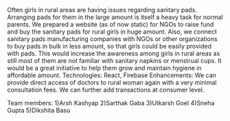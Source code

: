 Often girls in rural areas are having issues regarding sanitary pads. Arranging pads for them in the large amount is itself a heavy task for normal parents. We prepared a website (as of now static) for NGOs to raise fund and buy the sanitary pads for rural girls in huge amount. Also, we connect sanitary pads manufacturing companies with NGOs or other organizations to buy pads in bulk in less amount, so that girls could be easily provided with pads. This would increase the awareness among girls in rural areas as still most of them are not familiar with sanitary napkins or menstrual cups. It would be a great initiative to help them grow and maintain hygiene in affordable amount.
Technologies: React, Firebase
Enhancements: We can provide direct access of doctors to rural woman again with a very minimal consultation fees. We can further add transactions at consumer level.

Team members:
1)Arsh Kashyap
2)Sarthak Gaba
3)Utkarsh Goel
4)Sneha Gupta
5)Dikshita Basu
